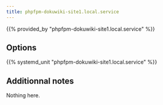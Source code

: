 ```yaml
---
title: phpfpm-dokuwiki-site1.local.service
---
```


{{% provided_by "phpfpm-dokuwiki-site1.local.service" %}}

## Options

{{% systemd_unit "phpfpm-dokuwiki-site1.local.service" %}}

## Additionnal notes

Nothing here.